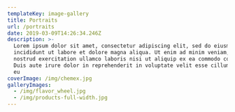 ```yaml
---
templateKey: image-gallery
title: Portraits
url: /portraits
date: 2019-03-09T14:26:34.246Z
description: >-
  Lorem ipsum dolor sit amet, consectetur adipiscing elit, sed do eiusmod tempor
  incididunt ut labore et dolore magna aliqua. Ut enim ad minim veniam, quis
  nostrud exercitation ullamco laboris nisi ut aliquip ex ea commodo consequat.
  Duis aute irure dolor in reprehenderit in voluptate velit esse cillum dolore
  eu 
coverImage: /img/chemex.jpg
galleryImages:
  - /img/flavor_wheel.jpg
  - /img/products-full-width.jpg
---
```


